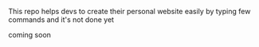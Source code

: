This repo helps devs to create their personal website easily by typing few commands and it's not done yet

coming soon
